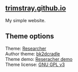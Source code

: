 ## [trimstray.github.io](https://github.com/trimstray)

My simple website.

## Theme options

Theme: [Researcher](https://github.com/bk2dcradle/researcher)  
Author theme: [bk2dcradle](https://github.com/bk2dcradle)  
Theme demo: [Reseracher demo](http://ankitsultana.com/researcher)  
Theme license: [GNU GPL v3](https://github.com/bk2dcradle/researcher/blob/gh-pages/LICENSE)  
